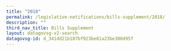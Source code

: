 ```yaml
---
title: "2018"
permalink: /legislative-notifications/bills-supplement/2018/
description: ""
third_nav_title: Bills Supplement
layout: datagovsg-v2-search
datagovsg-id: d_341dd21b187bf923be81a23be300d95f
---
```

